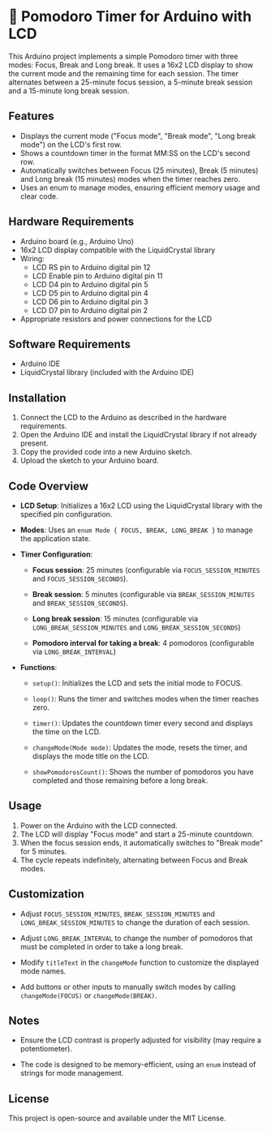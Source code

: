 # 🍎 Pomodoro Timer for Arduino with LCD
This Arduino project implements a simple Pomodoro timer with three modes: Focus, Break and Long break. It uses a 16x2 LCD display to show the current mode and the remaining time for each session. The timer alternates between a 25-minute focus session, a 5-minute break session and a 15-minute long break session.

## Features
- Displays the current mode ("Focus mode", "Break mode", "Long break mode") on the LCD's first row.
- Shows a countdown timer in the format MM:SS on the LCD's second row.
- Automatically switches between Focus (25 minutes), Break (5 minutes) and Long break (15 minutes) modes when the timer reaches zero.
- Uses an enum to manage modes, ensuring efficient memory usage and clear code.

## Hardware Requirements
- Arduino board (e.g., Arduino Uno)
- 16x2 LCD display compatible with the LiquidCrystal library
- Wiring:
    - LCD RS pin to Arduino digital pin 12
    - LCD Enable pin to Arduino digital pin 11
    - LCD D4 pin to Arduino digital pin 5
    - LCD D5 pin to Arduino digital pin 4
    - LCD D6 pin to Arduino digital pin 3
    - LCD D7 pin to Arduino digital pin 2
- Appropriate resistors and power connections for the LCD

## Software Requirements

- Arduino IDE
- LiquidCrystal library (included with the Arduino IDE)

## Installation

1. Connect the LCD to the Arduino as described in the hardware requirements.
2. Open the Arduino IDE and install the LiquidCrystal library if not already present.
3. Copy the provided code into a new Arduino sketch.
4. Upload the sketch to your Arduino board.

## Code Overview

- **LCD Setup**: Initializes a 16x2 LCD using the LiquidCrystal library with the specified pin configuration.

- **Modes**: Uses an `enum Mode { FOCUS, BREAK, LONG_BREAK }` to manage the application state.

- **Timer Configuration**:
    - **Focus session**: 25 minutes (configurable via `FOCUS_SESSION_MINUTES` and `FOCUS_SESSION_SECONDS`).

    - **Break session**: 5 minutes (configurable via `BREAK_SESSION_MINUTES` and `BREAK_SESSION_SECONDS`).

    - **Long break session**: 15 minutes (configurable via `LONG_BREAK_SESSION_MINUTES` and `LONG_BREAK_SESSION_SECONDS`)

    - **Pomodoro interval for taking a break**: 4 pomodoros (configurable via `LONG_BREAK_INTERVAL`)

- **Functions**:
    - `setup()`: Initializes the LCD and sets the initial mode to FOCUS.
    
    - `loop()`: Runs the timer and switches modes when the timer reaches zero.

    - `timer()`: Updates the countdown timer every second and displays the time on the LCD.

    - `changeMode(Mode mode)`: Updates the mode, resets the timer, and displays the mode title on the LCD.

    - `showPomodorosCount()`: Shows the number of pomodoros you have completed and those remaining before a long break.

## Usage

1. Power on the Arduino with the LCD connected.
2. The LCD will display "Focus mode" and start a 25-minute countdown.
3. When the focus session ends, it automatically switches to "Break mode" for 5 minutes.
4. The cycle repeats indefinitely, alternating between Focus and Break modes.

## Customization

- Adjust `FOCUS_SESSION_MINUTES`, `BREAK_SESSION_MINUTES` and `LONG_BREAK_SESSION_MINUTES` to change the duration of each session.

- Adjust `LONG_BREAK_INTERVAL` to change the number of pomodoros that must be completed in order to take a long break.

- Modify `titleText` in the `changeMode` function to customize the displayed mode names.

- Add buttons or other inputs to manually switch modes by calling `changeMode(FOCUS)` or `changeMode(BREAK)`.

## Notes

- Ensure the LCD contrast is properly adjusted for visibility (may require a potentiometer).

- The code is designed to be memory-efficient, using an `enum` instead of strings for mode management.

## License
This project is open-source and available under the MIT License.